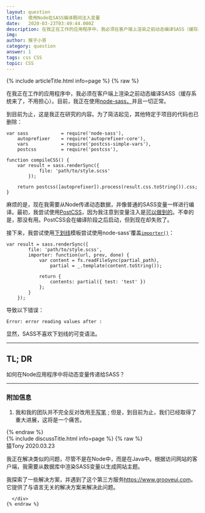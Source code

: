 ```yaml
---
layout: question
title:  使用Node在SASS编译期间注入变量
date:   2020-03-23T03:49:44.000Z
description: 在我正在工作的应用程序中，我必须在客户端上渲染之前动态编译SASS（缓存系统来了，不用担心）。目前，我正在使用node-sass，并且一切正常。到目前...
img: 
author: 猴子小哥
category: question
answer: 1
tags: css CSS
topic: CSS
---
```

<div class="article-root">
  <div class="article">
    {% include articleTitle.html info=page %}
    {% raw %}
    <div class="article-content"><p><font style="vertical-align: inherit;"><font style="vertical-align: inherit;">在我正在工作的应用程序中，我必须在客户端上渲染之前动态编译SASS（缓存系统来了，不用担心）。</font><font style="vertical-align: inherit;">目前，我正在使用</font></font><a href="https://github.com/sass/node-sass"><font style="vertical-align: inherit;"><font style="vertical-align: inherit;">node-sass，</font></font></a><font style="vertical-align: inherit;"><font style="vertical-align: inherit;">并且一切正常。</font></font></p>

<p><font style="vertical-align: inherit;"><font style="vertical-align: inherit;">到目前为止，这是我正在研究的内容。</font><font style="vertical-align: inherit;">为了简洁起见，其他特定于项目的代码也已删除：</font></font></p>

<pre><code>var sass            = require('node-sass'),<font></font>
    autoprefixer    = require('autoprefixer-core'),<font></font>
    vars            = require('postcss-simple-vars'),<font></font>
    postcss         = require('postcss'),<font></font>
<font></font>
function compileCSS() {<font></font>
    var result = sass.renderSync({<font></font>
            file: 'path/to/style.scss'<font></font>
        });<font></font>
<font></font>
    return postcss([autoprefixer]).process(result.css.toString()).css;<font></font>
}<font></font>
</code></pre>

<p><font style="vertical-align: inherit;"><font style="vertical-align: inherit;">麻烦的是，现在我需要从Node传递动态数据，并像普通的SASS变量一样进行编译。</font><font style="vertical-align: inherit;">最初，我尝试使用</font></font><a href="https://github.com/postcss/postcss"><font style="vertical-align: inherit;"><font style="vertical-align: inherit;">PostCSS</font></font></a><font style="vertical-align: inherit;"><font style="vertical-align: inherit;">，因为我注意到变量注入是</font></font><a href="https://github.com/postcss/postcss-simple-vars#variables"><font style="vertical-align: inherit;"><font style="vertical-align: inherit;">可以做到的</font></font></a><font style="vertical-align: inherit;"><font style="vertical-align: inherit;">。</font><font style="vertical-align: inherit;">不幸的是，那没有用。</font><font style="vertical-align: inherit;">PostCSS会在编译阶段之后启动，但到现在却失败了。</font></font></p>

<p><font style="vertical-align: inherit;"><font style="vertical-align: inherit;">接下来，我尝试使用</font></font><a href="http://underscorejs.org/#template"><font style="vertical-align: inherit;"><font style="vertical-align: inherit;">下划线</font></font></a><font style="vertical-align: inherit;"><font style="vertical-align: inherit;">模板尝试使用node-sass'覆盖</font></font><a href="https://github.com/sass/node-sass#importer--v200---experimental"><code>importer()</code></a><font style="vertical-align: inherit;"><font style="vertical-align: inherit;">：</font></font></p>

<pre><code>var result = sass.renderSync({<font></font>
        file: 'path/to/style.scss',<font></font>
        importer: function(url, prev, done) {<font></font>
            var content = fs.readFileSync(partial_path),<font></font>
                partial = _.template(content.toString());<font></font>
<font></font>
            return {<font></font>
                contents: partial({ test: 'test' })<font></font>
            };<font></font>
        }<font></font>
    });<font></font>
</code></pre>

<p><font style="vertical-align: inherit;"><font style="vertical-align: inherit;">导致以下错误：</font></font></p>

<pre><code>Error: error reading values after :
</code></pre>

<p><font style="vertical-align: inherit;"><font style="vertical-align: inherit;">显然，SASS不喜欢下划线的可变语法。</font></font></p>

<hr>

<h2><font style="vertical-align: inherit;"><font style="vertical-align: inherit;">TL; DR</font></font></h2>

<p><font style="vertical-align: inherit;"><font style="vertical-align: inherit;">如何在Node应用程序中将动态变量传递给SASS？</font></font></p>

<hr>

<h3><font style="vertical-align: inherit;"><font style="vertical-align: inherit;">附加信息</font></font></h3>

<ol>
<li><font style="vertical-align: inherit;"><font style="vertical-align: inherit;">我和我的团队并不完全反对改用</font></font><a href="https://learnboost.github.io/stylus/"><font style="vertical-align: inherit;"><font style="vertical-align: inherit;">手写笔</font></font></a><font style="vertical-align: inherit;"><font style="vertical-align: inherit;"> ; </font><font style="vertical-align: inherit;">但是，到目前为止，我们已经取得了重大进展，这将是一个痛苦。</font></font></li>
</ol></div>
    {% endraw %}
  </div>

  <div class="discuss-wrapper">
    {% include discussTitle.html info=page %}
    {% raw %}
    <div class="discuss-item">
        <div class="discuss-parent">
          <div class="discuss-meta">
            <span class="discuss-user">猿Tony</span>
            <span class="discuss-time">2020.03.23</span>
          </div>
          <div class="discuss-comment"><p><font style="vertical-align: inherit;"><font style="vertical-align: inherit;">我正在解决类似的问题，尽管不是在Node中，而是在Java中。</font><font style="vertical-align: inherit;">根据访问网站的客户端，我需要从数据库中渲染SASS变量以生成网站主题。</font></font></p>

<p><font style="vertical-align: inherit;"><font style="vertical-align: inherit;">我探索了一些解决方案，并遇到了这个第三方服务</font></font><a href="https://www.grooveui.com" rel="nofollow noreferrer"><font style="vertical-align: inherit;"><font style="vertical-align: inherit;">https://www.grooveui.com</font></font></a><font style="vertical-align: inherit;"><font style="vertical-align: inherit;">。</font><font style="vertical-align: inherit;">它提供了与语言无关的解决方案来解决此问题。</font></font></p></div>
        </div>
        
      </div>
    {% endraw %}
  </div>
<div>
